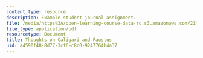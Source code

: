 ```yaml
---
content_type: resource
description: Example student journal assignment.
file: /media/https%3A/open-learning-course-data-rc.s3.amazonaws.com/21l-430-popular-narrative-masterminds-fall-2004/a4590f488d773cf6c8c09247764b4a37_MIT21L_430F04_caligari.pdf
file_type: application/pdf
resourcetype: Document
title: Thoughts on Caligari and Faustus
uid: a4590f48-8d77-3cf6-c8c0-9247764b4a37
---
```

